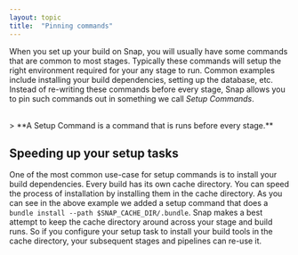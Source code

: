 ```yaml
---
layout: topic
title:  "Pinning commands"
---
```


When you set up your build on Snap, you will usually have some commands that are common to most stages.
Typically these commands will setup the right environment required for your any stage to run.
Common examples include installing your build dependencies, setting up the database, etc.
Instead of re-writing these commands before every stage, Snap allows you to pin such commands out in something we call *Setup Commands*.

<br/>
> **A Setup Command is a command that is runs before every stage.**

<br/>

## Speeding up your setup tasks

One of the most common use-case for setup commands is to install your build
dependencies. Every build has its own cache directory. You can speed the
process of installation by installing them in the cache directory. As you can
see in the above example we added a setup command that does a `bundle install
--path $SNAP_CACHE_DIR/.bundle`.  Snap makes a best attempt to keep the cache directory
around across your stage and build runs. So if you configure your setup task to
install your build tools in the cache directory, your subsequent stages and
pipelines can re-use it.
